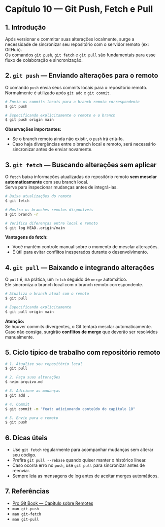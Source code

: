# Capítulo 10 — Git Push, Fetch e Pull

## 1. Introdução

Após versionar e commitar suas alterações localmente, surge a necessidade de sincronizar seu repositório com o servidor remoto (ex: GitHub).  
Os comandos `git push`, `git fetch` e `git pull` são fundamentais para esse fluxo de colaboração e sincronização.

## 2. `git push` — Enviando alterações para o remoto

O comando `push` envia seus commits locais para o repositório remoto.  
Normalmente é utilizado após `git add` e `git commit`.

```bash
# Envia os commits locais para o branch remoto correspondente
$ git push 

# Especificando explicitamente o remoto e o branch
$ git push origin main
```

**Observações importantes:**
- Se o branch remoto ainda não existir, o `push` irá criá-lo.
- Caso haja divergências entre o branch local e remoto, será necessário sincronizar antes de enviar novamente.

## 3. `git fetch` — Buscando alterações sem aplicar

O `fetch` baixa informações atualizadas do repositório remoto **sem mesclar automaticamente** com seu branch local.  
Serve para inspecionar mudanças antes de integrá-las.

```bash
# Baixa atualizações do remoto
$ git fetch

# Mostra os branches remotos disponíveis
$ git branch -r

# Verifica diferenças entre local e remoto
$ git log HEAD..origin/main
```

**Vantagens do fetch:**
- Você mantém controle manual sobre o momento de mesclar alterações.
- É útil para evitar conflitos inesperados durante o desenvolvimento.

## 4. `git pull` — Baixando e integrando alterações

O `pull` é, na prática, um `fetch` seguido de `merge` automático.  
Ele sincroniza o branch local com o branch remoto correspondente.

```bash
# Atualiza o branch atual com o remoto
$ git pull

# Especificando explicitamente
$ git pull origin main
```

**Atenção:**  
Se houver commits divergentes, o Git tentará mesclar automaticamente. Caso não consiga, surgirão **conflitos de merge** que deverão ser resolvidos manualmente.

## 5. Ciclo típico de trabalho com repositório remoto

```bash
# 1. Atualize seu repositório local
$ git pull

# 2. Faça suas alterações
$ nvim arquivo.md

# 3. Adicione as mudanças
$ git add .

# 4. Commit
$ git commit -m "feat: adicionando conteúdo do capítulo 10"

# 5. Envie para o remoto
$ git push
```

## 6. Dicas úteis

- Use `git fetch` regularmente para acompanhar mudanças sem alterar seu código.
- Prefira `git pull --rebase` quando quiser manter o histórico linear.
- Caso ocorra erro no `push`, use `git pull` para sincronizar antes de reenviar.
- Sempre leia as mensagens de log antes de aceitar merges automáticos.

## 7. Referências

- [Pro Git Book — Capítulo sobre Remotes](https://git-scm.com/book/en/v2/Git-Basics-Working-with-Remotes)
- `man git-push`
- `man git-fetch`
- `man git-pull`

